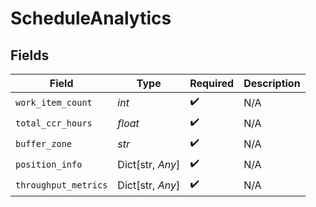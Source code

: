 # ScheduleAnalytics


## Fields

| Field                | Type                 | Required             | Description          |
| -------------------- | -------------------- | -------------------- | -------------------- |
| `work_item_count`    | *int*                | :heavy_check_mark:   | N/A                  |
| `total_ccr_hours`    | *float*              | :heavy_check_mark:   | N/A                  |
| `buffer_zone`        | *str*                | :heavy_check_mark:   | N/A                  |
| `position_info`      | Dict[str, *Any*]     | :heavy_check_mark:   | N/A                  |
| `throughput_metrics` | Dict[str, *Any*]     | :heavy_check_mark:   | N/A                  |